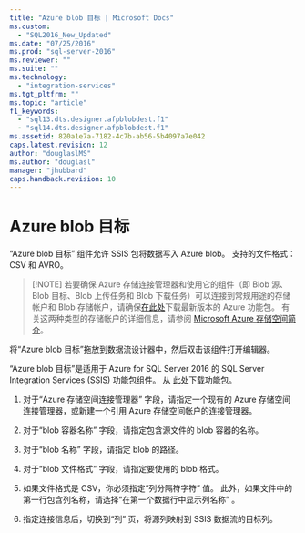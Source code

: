 ```yaml
---
title: "Azure blob 目标 | Microsoft Docs"
ms.custom: 
  - "SQL2016_New_Updated"
ms.date: "07/25/2016"
ms.prod: "sql-server-2016"
ms.reviewer: ""
ms.suite: ""
ms.technology: 
  - "integration-services"
ms.tgt_pltfrm: ""
ms.topic: "article"
f1_keywords: 
  - "sql13.dts.designer.afpblobdest.f1"
  - "sql14.dts.designer.afpblobdest.f1"
ms.assetid: 820a1e7a-7182-4c7b-ab56-5b4097a7e042
caps.latest.revision: 12
author: "douglaslMS"
ms.author: "douglasl"
manager: "jhubbard"
caps.handback.revision: 10
---
```

# Azure blob 目标
  “Azure blob 目标”  组件允许 SSIS 包将数据写入 Azure blob。 支持的文件格式：CSV 和 AVRO。 
  
>   [!NOTE] 若要确保 Azure 存储连接管理器和使用它的组件（即 Blob 源、Blob 目标、Blob 上传任务和 Blob 下载任务）可以连接到常规用途的存储帐户和 Blob 存储帐户，请确保[在此处](https://www.microsoft.com/download/details.aspx?id=49492)下载最新版本的 Azure 功能包。 有关这两种类型的存储帐户的详细信息，请参阅 [Microsoft Azure 存储空间简介](https://azure.microsoft.com/en-us/documentation/articles/storage-introduction/#general-purpose-storage-accounts)。
  
 将“Azure blob 目标”拖放到数据流设计器中，然后双击该组件打开编辑器。  
  
 “Azure blob 目标”是适用于 Azure for SQL Server 2016 的 SQL Server Integration Services (SSIS) 功能包组件。 从 [此处](http://go.microsoft.com/fwlink/?LinkID=626967)下载功能包。  
  
1.  对于“Azure 存储空间连接管理器”  字段，请指定一个现有的 Azure 存储空间连接管理器，或新建一个引用 Azure 存储空间帐户的连接管理器。  
  
2.  对于“blob 容器名称”  字段，请指定包含源文件的 blob 容器的名称。  
  
3.  对于“blob 名称”  字段，请指定 blob 的路径。  
  
4.  对于“blob 文件格式”  字段，请指定要使用的 blob 格式。  
  
5.  如果文件格式是 CSV，你必须指定“列分隔符字符”  值。 此外，如果文件中的第一行包含列名称，请选择“在第一个数据行中显示列名称”  。  
  
6.  指定连接信息后，切换到“列”  页，将源列映射到 SSIS 数据流的目标列。  
  
  